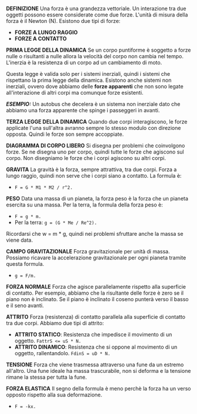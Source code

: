 **DEFINIZIONE**
Una forza è una grandezza vettoriale. Un interazione tra due oggetti possono essere considerate come due forze. L'unità di misura della forza è il Newton (N). Esistono due tipi di forze:
- **FORZE A LUNGO RAGGIO**
- **FORZE A CONTATTO**

**PRIMA LEGGE DELLA DINAMICA**
Se un corpo puntiforme è soggetto a forze nulle o risultanti a nulle allora la velocità del corpo non cambia nel tempo. L'inerzia è la resistenza di un corpo ad un cambiamento di moto.
 
Questa legge è valida solo per i sistemi inerziali, quindi i sistemi che rispettano la prima legge della dinamica. Esistono anche sistemi non inerziali, ovvero dove abbiamo delle **forze apparenti** che non sono legate all'interazione di altri corpi ma comunque forze esistenti. 

***ESEMPIO:*** Un autobus che decelera è un sistema non inerziale dato che abbiamo una forza apparente che spinge i passeggeri in avanti.

**TERZA LEGGE DELLA DINAMICA**
Quando due corpi interagiscono, le forze applicate l'una sull'altra avranno sempre lo stesso modulo con direzione opposta. Quindi le forze son sempre accoppiate.

**DIAGRAMMA DI CORPO LIBERO**
Si disegna per problemi che coinvolgono forze. Se ne disegna uno per corpo, quindi tutte le forze che agiscono sul corpo. Non disegniamo le forze che i corpi agiscono su altri corpi.

**GRAVITA**
La gravità è la forza, sempre attrattiva, tra due corpi. Forza a lungo raggio, quindi non serve che i corpi siano a contatto. La formula è:
- `F = G * M1 * M2 / r^2.`

**PESO**
Data una massa di un pianeta, la forza peso è la forza che un pianeta esercita su una massa. Per la terra, la formula della forza peso è:
- `F = g * m.`
- Per la terra: `g = (G * Me / Re^2).`

Ricordarsi che w = m * g, quindi nei problemi sfruttare anche la massa se viene data.

**CAMPO GRAVITAZIONALE**
Forza gravitazionale per unità di massa. Possiamo ricavare la accelerazione gravitazionale per ogni pianeta tramite questa formula.
- `g = F/m.`

**FORZA NORMALE**
Forza che agisce parallelamente rispetto alla superficie di contatto. Per esempio, abbiamo che la risultante delle forze è zero se il piano non è inclinato. Se il piano è inclinato il coseno punterà verso il basso e il seno avanti.

**ATTRITO**
Forza (resistenza) di contatto parallela alla superficie di contatto tra due corpi. Abbiamo due tipi di attrito:
- **ATTRITO STATICO**: Resistenza che impedisce il movimento di un oggetto.
  `FattrS <= uS * N.`
- **ATTRITO DINAMICO**: Resistenza che si oppone al movimento di un oggetto, rallentandolo.
  `FdinS = uD * N.`

**TENSIONE**
Forza che viene trasmessa attraverso una fune da un estremo all'altro. Una fune ideale ha massa trascurabile, non si deforma e la tensione rimane la stessa per tutta la fune.

**FORZA ELASTICA**
Il segno della formula è meno perchè la forza ha un verso opposto rispetto alla sua deformazione.
- `F = -kx.`